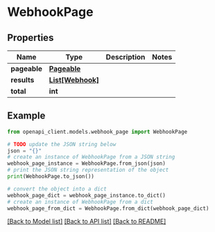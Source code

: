 # WebhookPage


## Properties

Name | Type | Description | Notes
------------ | ------------- | ------------- | -------------
**pageable** | [**Pageable**](Pageable.md) |  | 
**results** | [**List[Webhook]**](Webhook.md) |  | 
**total** | **int** |  | 

## Example

```python
from openapi_client.models.webhook_page import WebhookPage

# TODO update the JSON string below
json = "{}"
# create an instance of WebhookPage from a JSON string
webhook_page_instance = WebhookPage.from_json(json)
# print the JSON string representation of the object
print(WebhookPage.to_json())

# convert the object into a dict
webhook_page_dict = webhook_page_instance.to_dict()
# create an instance of WebhookPage from a dict
webhook_page_from_dict = WebhookPage.from_dict(webhook_page_dict)
```
[[Back to Model list]](../README.md#documentation-for-models) [[Back to API list]](../README.md#documentation-for-api-endpoints) [[Back to README]](../README.md)


